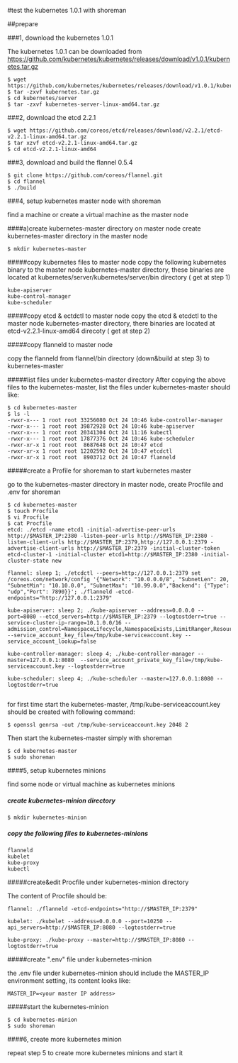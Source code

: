 #test the kubernetes 1.0.1 with shoreman

##prepare

###1, download the kubernetes 1.0.1

The kubernetes 1.0.1 can be downloaded from https://github.com/kubernetes/kubernetes/releases/download/v1.0.1/kubernetes.tar.gz

```shell
$ wget https://github.com/kubernetes/kubernetes/releases/download/v1.0.1/kubernetes.tar.gz
$ tar -zxvf kubernetes.tar.gz
$ cd kubernetes/server
$ tar -zxvf kubernetes-server-linux-amd64.tar.gz
```


###2, download the etcd 2.2.1

```shell
$ wget https://github.com/coreos/etcd/releases/download/v2.2.1/etcd-v2.2.1-linux-amd64.tar.gz
$ tar xzvf etcd-v2.2.1-linux-amd64.tar.gz
$ cd etcd-v2.2.1-linux-amd64
```


###3, download and build the flannel 0.5.4

```shell
$ git clone https://github.com/coreos/flannel.git
$ cd flannel
$ ./build
```

###4, setup kubernetes master node with shoreman

find a machine or create a virtual machine as the master node

####a)create kubernetes-master directory on master node
create kubernetes-master directory in the master node

```shell
$ mkdir kubernetes-master
```

#####copy kubernetes files to master node
copy the following kubernetes binary to the master node kubernetes-master directory, these binaries are located at kubernetes/server/kubernetes/server/bin directory ( get at step 1)

```
kube-apiserver
kube-control-manager
kube-scheduler
```

#####copy etcd & ectdctl to master node
copy the etcd & etcdctl to the master node kubernetes-master directory, there binaries are located at etcd-v2.2.1-linux-amd64 direcoty ( get at step 2)

#####copy flanneld to master node

copy the flanneld from flannel/bin directory (down&build at step 3) to kubernetes-master

#####list files under kubernetes-master directory
After copying the above files to the kubernetes-master, list the files under kubernetes-master should like:

```
$ cd kubernetes-master
$ ls -l
-rwxr-x--- 1 root root 33256080 Oct 24 10:46 kube-controller-manager
-rwxr-x--- 1 root root 39872928 Oct 24 10:46 kube-apiserver
-rwxr-x--- 1 root root 20341304 Oct 24 11:16 kubectl
-rwxr-x--- 1 root root 17877376 Oct 24 10:46 kube-scheduler
-rwxr-xr-x 1 root root  8687648 Oct 24 10:47 etcd
-rwxr-xr-x 1 root root 12202592 Oct 24 10:47 etcdctl
-rwxr-xr-x 1 root root  8903712 Oct 24 10:47 flanneld
```

#####create a Profile for shoreman to start kubernetes master

go to the kubernetes-master directory in master node, create Procfile and .env for shoreman

```shell
$ cd kubernetes-master
$ touch Procfile
$ vi Procfile
$ cat Procfile
etcd: ./etcd -name etcd1 -initial-advertise-peer-urls http://$MASTER_IP:2380 -listen-peer-urls http://$MASTER_IP:2380 -listen-client-urls http://$MASTER_IP:2379,http://127.0.0.1:2379 -advertise-client-urls http://$MASTER_IP:2379 -initial-cluster-token etcd-cluster-1 -initial-cluster etcd1=http://$MASTER_IP:2380 -initial-cluster-state new

flannel: sleep 1; ./etcdctl --peers=http://127.0.0.1:2379 set /coreos.com/network/config '{"Network": "10.0.0.0/8", "SubnetLen": 20,  "SubnetMin": "10.10.0.0", "SubnetMax": "10.99.0.0","Backend": {"Type": "udp","Port": 7890}}'; ./flanneld -etcd-endpoints="http://127.0.0.1:2379"

kube-apiserver: sleep 2; ./kube-apiserver --address=0.0.0.0 --port=8080 --etcd_servers=http://$MASTER_IP:2379 --logtostderr=true --service-cluster-ip-range=10.1.0.0/16 --admission_control=NamespaceLifecycle,NamespaceExists,LimitRanger,ResourceQuota --service_account_key_file=/tmp/kube-serviceaccount.key --service_account_lookup=false

kube-controller-manager: sleep 4; ./kube-controller-manager --master=127.0.0.1:8080  --service_account_private_key_file=/tmp/kube-serviceaccount.key --logtostderr=true

kube-scheduler: sleep 4; ./kube-scheduler --master=127.0.0.1:8080 --logtostderr=true 


```

for first time start the kubernetes-master, /tmp/kube-serviceaccount.key should be created with following command:
```
$ openssl genrsa -out /tmp/kube-serviceaccount.key 2048 2
```

Then start the kubernetes-master simply with shoreman

```shell
$ cd kubernetes-master
$ sudo shoreman
```
####5, setup kubernetes minions

find some node or virtual machine as kubernetes minions

##### create kubernetes-minion directory

```shell
$ mkdir kubernetes-minion
```

##### copy the following files to kubernetes-minions

```
flanneld
kubelet
kube-proxy
kubectl
```

#####create&edit Procfile under kubernetes-minion directory

The content of Procfile should be:

```
flannel: ./flanneld -etcd-endpoints="http://$MASTER_IP:2379"

kubelet: ./kubelet --address=0.0.0.0 --port=10250 --api_servers=http://$MASTER_IP:8080 --logtostderr=true

kube-proxy: ./kube-proxy --master=http://$MASTER_IP:8080 --logtostderr=true
```

#####create ".env" file under kubernetes-minion

the .env file under kubernetes-minion should include the MASTER_IP environment setting, its content looks like:

```
MASTER_IP=<your master IP address>
```
#####start the kubernetes-minion

```shell
$ cd kubernetes-minion
$ sudo shoreman
```

####6, create more kubernetes minion

repeat step 5 to create more kubernetes minions and start it


